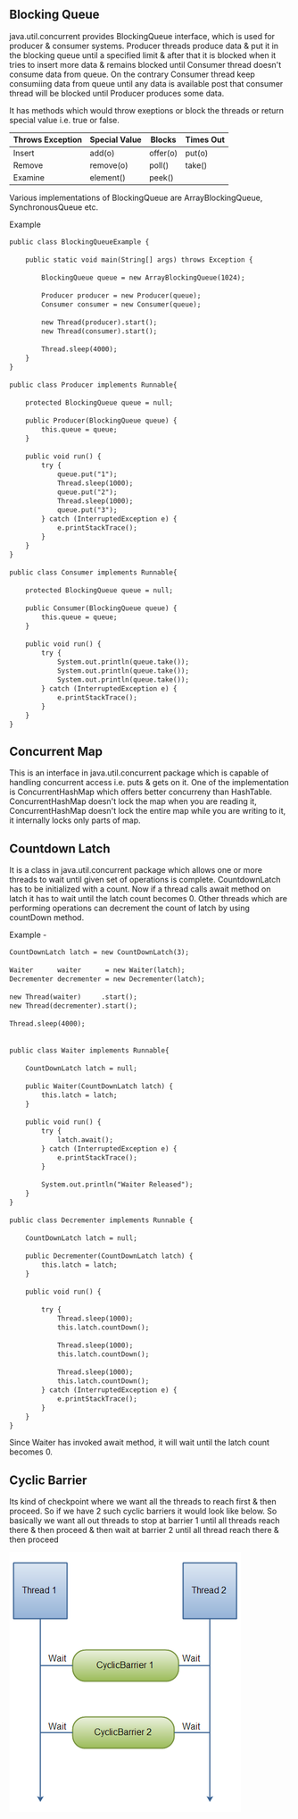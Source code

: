## Blocking Queue

java.util.concurrent provides BlockingQueue interface, which is used for producer  & consumer systems. Producer threads produce data
& put it in the blocking queue until a specified limit & after that it is blocked when it tries to insert more data & remains blocked until
Consumer thread doesn't consume data from queue. On the contrary Consumer thread keep consumiing data from queue until any data is available
post that consumer thread will be blocked until Producer produces some data.

It has methods which would throw exeptions or block the threads or return special value i.e. true or false.

|Throws Exception|Special Value|Blocks|Times Out|
|---|---|---|---|
|Insert|add(o)|offer(o)|put(o)|offer(o, timeout, timeunit)|
|Remove|remove(o)|poll()|take()|poll(timeout, timeunit)|
|Examine|element()|peek()|

Various implementations of BlockingQueue are ArrayBlockingQueue, SynchronousQueue etc.

Example
```
public class BlockingQueueExample {

    public static void main(String[] args) throws Exception {

        BlockingQueue queue = new ArrayBlockingQueue(1024);

        Producer producer = new Producer(queue);
        Consumer consumer = new Consumer(queue);

        new Thread(producer).start();
        new Thread(consumer).start();

        Thread.sleep(4000);
    }
}

public class Producer implements Runnable{

    protected BlockingQueue queue = null;

    public Producer(BlockingQueue queue) {
        this.queue = queue;
    }

    public void run() {
        try {
            queue.put("1");
            Thread.sleep(1000);
            queue.put("2");
            Thread.sleep(1000);
            queue.put("3");
        } catch (InterruptedException e) {
            e.printStackTrace();
        }
    }
}

public class Consumer implements Runnable{

    protected BlockingQueue queue = null;

    public Consumer(BlockingQueue queue) {
        this.queue = queue;
    }

    public void run() {
        try {
            System.out.println(queue.take());
            System.out.println(queue.take());
            System.out.println(queue.take());
        } catch (InterruptedException e) {
            e.printStackTrace();
        }
    }
}
```

## Concurrent Map
This is an interface in java.util.concurrent package which is capable of handling concurrent access i.e. puts & gets on it. One of the implementation is ConcurrentHashMap which offers better concurreny than HashTable. ConcurrentHashMap doesn't lock the map when you are
reading it, ConcurrentHashMap doesn't lock the entire map while you are writing to it, it internally locks only parts of map.

## Countdown Latch
It is a class in java.util.concurrent package which allows one or more threads to wait until given set of operations is complete.
CountdownLatch has to be initialized with a count. Now if a thread calls await method on latch it has to wait until the latch count becomes 0. Other threads which are performing operations can decrement the count of latch by using countDown method.

Example -
```
CountDownLatch latch = new CountDownLatch(3);

Waiter      waiter      = new Waiter(latch);
Decrementer decrementer = new Decrementer(latch);

new Thread(waiter)     .start();
new Thread(decrementer).start();

Thread.sleep(4000);


public class Waiter implements Runnable{

    CountDownLatch latch = null;

    public Waiter(CountDownLatch latch) {
        this.latch = latch;
    }

    public void run() {
        try {
            latch.await();
        } catch (InterruptedException e) {
            e.printStackTrace();
        }

        System.out.println("Waiter Released");
    }
}

public class Decrementer implements Runnable {

    CountDownLatch latch = null;

    public Decrementer(CountDownLatch latch) {
        this.latch = latch;
    }

    public void run() {

        try {
            Thread.sleep(1000);
            this.latch.countDown();

            Thread.sleep(1000);
            this.latch.countDown();

            Thread.sleep(1000);
            this.latch.countDown();
        } catch (InterruptedException e) {
            e.printStackTrace();
        }
    }
}
```
Since Waiter has invoked await method, it will wait until the latch count becomes 0.

## Cyclic Barrier
Its kind of checkpoint where we want all the threads to reach first & then proceed. So if we have 2 such cyclic barriers it would look like below. So basically we want all out threads to stop at barrier 1 until all threads reach there & then proceed & then wait at barrier 2 until all thread reach there & then proceed

![Cyclic Barrier](https://github.com/deepakmotlani/Notes/blob/master/Multithreading/images/cyclic-barrier.png)
